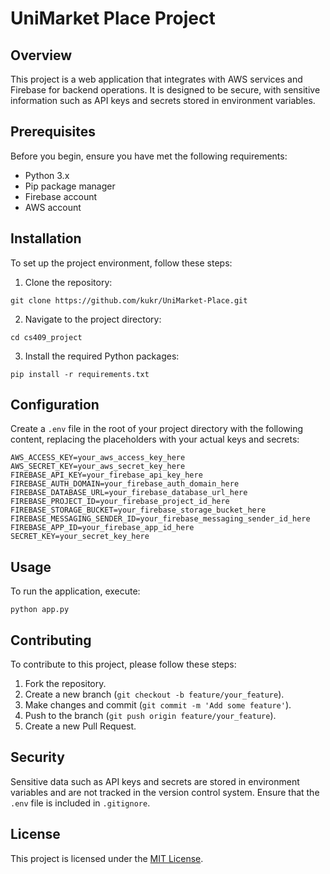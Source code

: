 # UniMarket Place Project

## Overview

This project is a web application that integrates with AWS services and Firebase for backend operations. It is designed to be secure, with sensitive information such as API keys and secrets stored in environment variables.

## Prerequisites

Before you begin, ensure you have met the following requirements:

- Python 3.x
- Pip package manager
- Firebase account
- AWS account

## Installation

To set up the project environment, follow these steps:

1. Clone the repository:

```
git clone https://github.com/kukr/UniMarket-Place.git
```

2. Navigate to the project directory:

```
cd cs409_project
```

3. Install the required Python packages:

```
pip install -r requirements.txt
```

## Configuration

Create a `.env` file in the root of your project directory with the following content, replacing the placeholders with your actual keys and secrets:

```
AWS_ACCESS_KEY=your_aws_access_key_here
AWS_SECRET_KEY=your_aws_secret_key_here
FIREBASE_API_KEY=your_firebase_api_key_here
FIREBASE_AUTH_DOMAIN=your_firebase_auth_domain_here
FIREBASE_DATABASE_URL=your_firebase_database_url_here
FIREBASE_PROJECT_ID=your_firebase_project_id_here
FIREBASE_STORAGE_BUCKET=your_firebase_storage_bucket_here
FIREBASE_MESSAGING_SENDER_ID=your_firebase_messaging_sender_id_here
FIREBASE_APP_ID=your_firebase_app_id_here
SECRET_KEY=your_secret_key_here
```

## Usage

To run the application, execute:

```
python app.py
```

## Contributing

To contribute to this project, please follow these steps:

1. Fork the repository.
2. Create a new branch (`git checkout -b feature/your_feature`).
3. Make changes and commit (`git commit -m 'Add some feature'`).
4. Push to the branch (`git push origin feature/your_feature`).
5. Create a new Pull Request.

## Security

Sensitive data such as API keys and secrets are stored in environment variables and are not tracked in the version control system. Ensure that the `.env` file is included in `.gitignore`.

## License

This project is licensed under the [MIT License](LICENSE).
